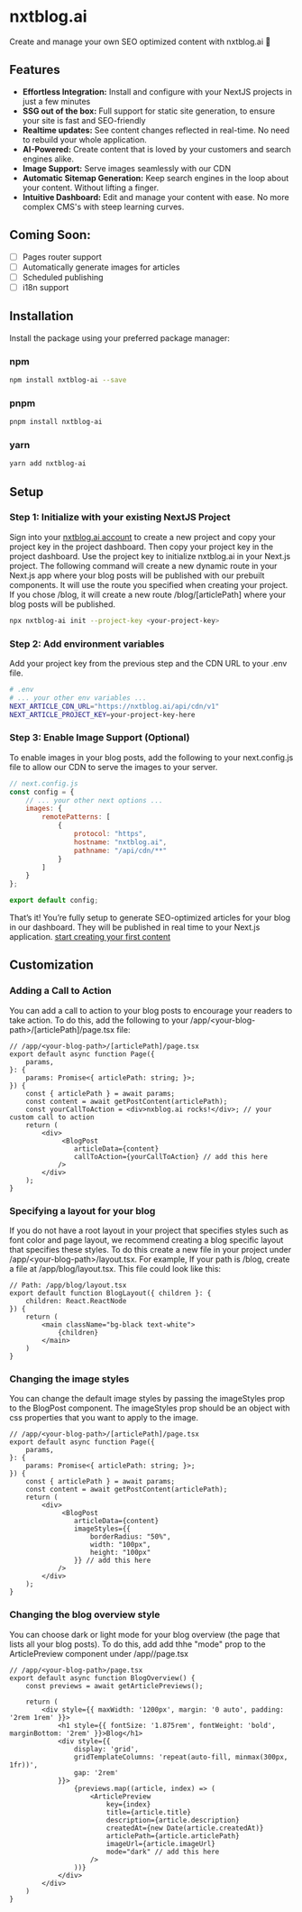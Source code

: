 # nxtblog.ai

Create and manage your own SEO optimized content with nxtblog.ai 🚀


## Features
- **Effortless Integration:** Install and configure with your NextJS projects in just a few minutes
- **SSG out of the box:** Full support for static site generation, to ensure your site is fast and SEO-friendly
- **Realtime updates:** See content changes reflected in real-time. No need to rebuild your whole application.
- **AI-Powered:** Create content that is loved by your customers and search engines alike.
- **Image Support:** Serve images seamlessly with our CDN
- **Automatic Sitemap Generation:** Keep search engines in the loop about your content. Without lifting a finger.
- **Intuitive Dashboard:** Edit and manage your content with ease. No more complex CMS's with steep learning curves.



## Coming Soon:
- [ ] Pages router support
- [ ] Automatically generate images for articles
- [ ] Scheduled publishing
- [ ] i18n support

## Installation

Install the package using your preferred package manager:

### npm
```bash
npm install nxtblog-ai --save
```

### pnpm
```bash
pnpm install nxtblog-ai
```

### yarn
```bash
yarn add nxtblog-ai
```

## Setup

### Step 1: Initialize with your existing NextJS Project
Sign into your [nxtblog.ai account](https://nxtblog.ai/dashboard) to create a new project and copy your project key in the project dashboard. Then copy your project key in the project dashboard. Use the project key to initialize nxtblog.ai in your Next.js project. The following command will create a new dynamic route in your Next.js app where your blog posts will be published with our prebuilt components. It will use the route you specified when creating your project. If you chose /blog, it will create a new route /blog/[articlePath] where your blog posts will be published.
```bash
npx nxtblog-ai init --project-key <your-project-key>
```

### Step 2: Add environment variables
Add your project key from the previous step and the CDN URL to your .env file. 
```bash
# .env
# ... your other env variables ...
NEXT_ARTICLE_CDN_URL="https://nxtblog.ai/api/cdn/v1"
NEXT_ARTICLE_PROJECT_KEY=your-project-key-here
```

### Step 3: Enable Image Support (Optional)
To enable images in your blog posts, add the following to your next.config.js file to allow our CDN to serve the images to your server.
```javascript
// next.config.js
const config = {
    // ... your other next options ...
    images: {
        remotePatterns: [
            {
                protocol: "https",
                hostname: "nxtblog.ai",
                pathname: "/api/cdn/**"
            }
        ]
    }
};

export default config;
```

That’s it! You’re fully setup to generate SEO-optimized articles for your blog in our dashboard. They will be published in real time to your Next.js application.
[start creating your first content](https://nxtblog.ai/dashboard)


## Customization

### Adding a Call to Action
You can add a call to action to your blog posts to encourage your readers to take action. To do this, add the following to your /app/\<your-blog-path>/[articlePath]/page.tsx file:
```tsx 
// /app/<your-blog-path>/[articlePath]/page.tsx
export default async function Page({
    params,
}: {
    params: Promise<{ articlePath: string; }>;
}) {
    const { articlePath } = await params;
    const content = await getPostContent(articlePath);
    const yourCallToAction = <div>nxblog.ai rocks!</div>; // your custom call to action
    return (
        <div>
             <BlogPost 
                articleData={content}
                callToAction={yourCallToAction} // add this here
            />
        </div>
    );
}
```

### Specifying a layout for your blog
If you do not have a root layout in your project that specifies styles such as font color and page layout, we recommend creating a blog specific layout that specifies these styles. To do this create a new file in your project under /app/\<your-blog-path>/layout.tsx. For example, If your path is /blog, create a file at /app/blog/layout.tsx. This file could look like this:

```tsx 
// Path: /app/blog/layout.tsx
export default function BlogLayout({ children }: {
    children: React.ReactNode
}) {
    return (
        <main className="bg-black text-white">
            {children}
        </main>
    )
}
```

### Changing the image styles
You can change the default image styles by passing the imageStyles prop to the BlogPost component. The imageStyles prop should be an object with css properties that you want to apply to the image. 

```tsx 
// /app/<your-blog-path>/[articlePath]/page.tsx
export default async function Page({
    params,
}: {
    params: Promise<{ articlePath: string; }>;
}) {
    const { articlePath } = await params;
    const content = await getPostContent(articlePath);
    return (
        <div>
             <BlogPost 
                articleData={content}
                imageStyles={{
                    borderRadius: "50%",
                    width: "100px",
                    height: "100px"
                }} // add this here
            />
        </div>
    );
}
```

### Changing the blog overview style
You can choose dark or light mode for your blog overview (the page that lists all your blog posts). To do this, add add thhe "mode" prop to the ArticlePreview component under /app/<your-blog-path>/page.tsx

```tsx 
// /app/<your-blog-path>/page.tsx
export default async function BlogOverview() {
    const previews = await getArticlePreviews();

    return (
        <div style={{ maxWidth: '1200px', margin: '0 auto', padding: '2rem 1rem' }}>
            <h1 style={{ fontSize: '1.875rem', fontWeight: 'bold', marginBottom: '2rem' }}>Blog</h1>
            <div style={{
                display: 'grid',
                gridTemplateColumns: 'repeat(auto-fill, minmax(300px, 1fr))',
                gap: '2rem'
            }}>
                {previews.map((article, index) => (
                    <ArticlePreview
                        key={index}
                        title={article.title}
                        description={article.description}
                        createdAt={new Date(article.createdAt)}
                        articlePath={article.articlePath}
                        imageUrl={article.imageUrl}
                        mode="dark" // add this here
                    />
                ))}
            </div>
        </div>
    )
}
```